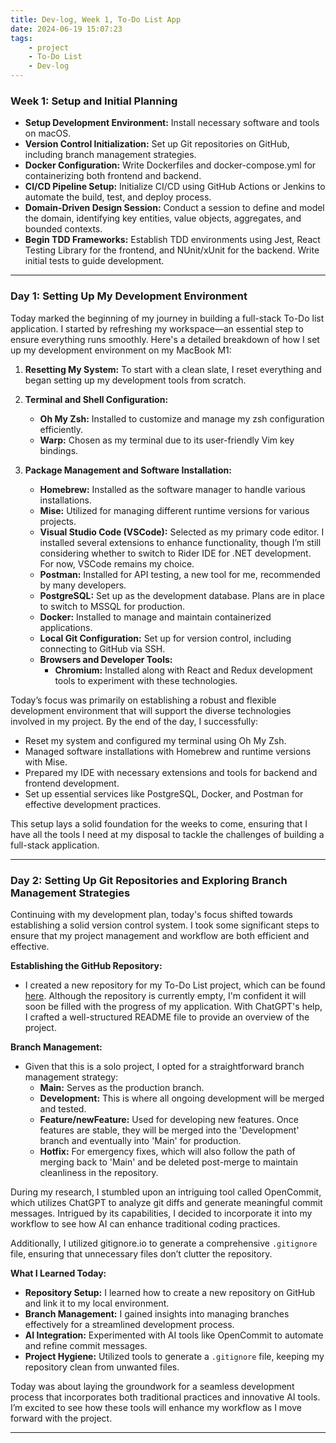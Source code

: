 ```yaml
---
title: Dev-log, Week 1, To-Do List App
date: 2024-06-19 15:07:23
tags:
    - project
    - To-Do List
    - Dev-log
---
```


### Week 1: Setup and Initial Planning

-   **Setup Development Environment:** Install necessary software and tools on macOS.
-   **Version Control Initialization:** Set up Git repositories on GitHub, including branch management strategies.
-   **Docker Configuration:** Write Dockerfiles and docker-compose.yml for containerizing both frontend and backend.
-   **CI/CD Pipeline Setup:** Initialize CI/CD using GitHub Actions or Jenkins to automate the build, test, and deploy process.
-   **Domain-Driven Design Session:** Conduct a session to define and model the domain, identifying key entities, value objects, aggregates, and bounded contexts.
-   **Begin TDD Frameworks:** Establish TDD environments using Jest, React Testing Library for the frontend, and NUnit/xUnit for the backend. Write initial tests to guide development.

---

### Day 1: Setting Up My Development Environment

Today marked the beginning of my journey in building a full-stack To-Do list application. I started by refreshing my workspace—an essential step to ensure everything runs smoothly. Here's a detailed breakdown of how I set up my development environment on my MacBook M1:

1. **Resetting My System:** To start with a clean slate, I reset everything and began setting up my development tools from scratch.

2. **Terminal and Shell Configuration:**

    - **Oh My Zsh:** Installed to customize and manage my zsh configuration efficiently.
    - **Warp:** Chosen as my terminal due to its user-friendly Vim key bindings.

3. **Package Management and Software Installation:**
    - **Homebrew:** Installed as the software manager to handle various installations.
    - **Mise:** Utilized for managing different runtime versions for various projects.
    - **Visual Studio Code (VSCode):** Selected as my primary code editor. I installed several extensions to enhance functionality, though I’m still considering whether to switch to Rider IDE for .NET development. For now, VSCode remains my choice.
    - **Postman:** Installed for API testing, a new tool for me, recommended by many developers.
    - **PostgreSQL:** Set up as the development database. Plans are in place to switch to MSSQL for production.
    - **Docker:** Installed to manage and maintain containerized applications.
    - **Local Git Configuration:** Set up for version control, including connecting to GitHub via SSH.
    - **Browsers and Developer Tools:**
        - **Chromium:** Installed along with React and Redux development tools to experiment with these technologies.

Today’s focus was primarily on establishing a robust and flexible development environment that will support the diverse technologies involved in my project. By the end of the day, I successfully:

-   Reset my system and configured my terminal using Oh My Zsh.
-   Managed software installations with Homebrew and runtime versions with Mise.
-   Prepared my IDE with necessary extensions and tools for backend and frontend development.
-   Set up essential services like PostgreSQL, Docker, and Postman for effective development practices.

This setup lays a solid foundation for the weeks to come, ensuring that I have all the tools I need at my disposal to tackle the challenges of building a full-stack application.

---

### Day 2: Setting Up Git Repositories and Exploring Branch Management Strategies

Continuing with my development plan, today's focus shifted towards establishing a solid version control system. I took some significant steps to ensure that my project management and workflow are both efficient and effective.

**Establishing the GitHub Repository:**

-   I created a new repository for my To-Do List project, which can be found [here](https://github.com/realYushi/todo-list). Although the repository is currently empty, I'm confident it will soon be filled with the progress of my application. With ChatGPT's help, I crafted a well-structured README file to provide an overview of the project.

**Branch Management:**

-   Given that this is a solo project, I opted for a straightforward branch management strategy:
    -   **Main:** Serves as the production branch.
    -   **Development:** This is where all ongoing development will be merged and tested.
    -   **Feature/newFeature:** Used for developing new features. Once features are stable, they will be merged into the 'Development' branch and eventually into 'Main' for production.
    -   **Hotfix:** For emergency fixes, which will also follow the path of merging back to 'Main' and be deleted post-merge to maintain cleanliness in the repository.

During my research, I stumbled upon an intriguing tool called OpenCommit, which utilizes ChatGPT to analyze git diffs and generate meaningful commit messages. Intrigued by its capabilities, I decided to incorporate it into my workflow to see how AI can enhance traditional coding practices.

Additionally, I utilized gitignore.io to generate a comprehensive `.gitignore` file, ensuring that unnecessary files don’t clutter the repository.

**What I Learned Today:**

-   **Repository Setup:** I learned how to create a new repository on GitHub and link it to my local environment.
-   **Branch Management:** I gained insights into managing branches effectively for a streamlined development process.
-   **AI Integration:** Experimented with AI tools like OpenCommit to automate and refine commit messages.
-   **Project Hygiene:** Utilized tools to generate a `.gitignore` file, keeping my repository clean from unwanted files.

Today was about laying the groundwork for a seamless development process that incorporates both traditional practices and innovative AI tools. I’m excited to see how these tools will enhance my workflow as I move forward with the project.

---

